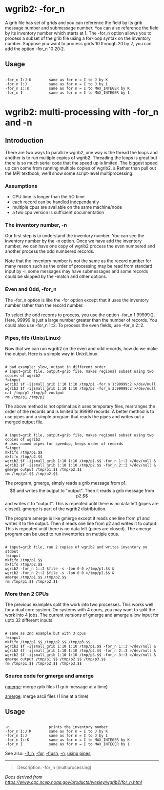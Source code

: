 # wgrib2: -for_n

A grib file has set of grids and you can reference the field by its grib message number and submessage number.
You can also reference the field by its inventory number which starts at 1.
The -for_n option allows you to process a subset of the
grib file using a for-loop syntax on the inventory number. Suppose you want to process
grids 10 through 20 by 2, you can add the option -for_n 10:20:2.

## Usage

```

-for_n I:J:K        same as for n = I to J by K
-for_n I:J          same as for n = I to J by 1
-for_n I::K         same as for n = I to MAX_INTEGER by K
-for_n I            same as for n = I to MAX_INTEGER by 1

```

# wgrib2: multi-processing with -for_n and -n

## Introduction

There are two ways to parallize wgrib2, one way is
the thread the loops and another is to run multiple copies
of wgrib2. Threading the loops is great but there is
so much serial code that the speed up is limited. The
biggest speed up can come from running multiple copies
of wgrib2. a Rather than pull out the MPI textbook,
we'll show some script-level multiprocessing.

### Assumptions

- CPU time is longer than the I/O time
- each record can be handled independantly
- multiple cpus are available on the same machine/node
- a two cpu version is sufficient documentation

### The inventory number, -n

Our first step is to understand the inventory number.
You can see the inventory number by the -n option.
Once we have add the inventory number, we can have one copy of wgrib2
process the even numbered and another process the odd numbered records.

Note that the inventory number is not the same as the
record number for many reason such as the order of processing
may be read from standard input by -i,
some messages may have submessages and some records could
be skipped by the -match and other options.

### Even and Odd, -for_n

The -for_n option is like the
-for option except that it uses the inventory
number rather than the record number.

To select the odd records to process, you use the
option -for_n 1:99999:2. Here, 99999 is just
a large number greater than the number of records.
You could also use -for_n 1::2.
To process the even fields, use -for_n 2::2.

### Pipes, fifo (Unix/Linux)

Now that we can run wgrib2 on the even and odd records, how
do we make the output. Here is a simple way in Unix/Linux.

```

# bad example: slow, output in different order
# input=grib file, output=grib file, makes regional subset using two copies of wgrib2
f=input
wgrib2 $f -ijsmall_grib 1:10 1:10 /tmp/p1 -for_n 1:99999:2 >/dev/null
wgrib2 $f -ijsmall_grib 1:10 1:10 /tmp/p2 -for_n 2:99999:2 >/dev/null
cat /tmp/p1 /tmp/p2 >output
rm /tmp/p1 /tmp/p2

```

The above method is not optimal as it uses temporary files,
rearranges the order of the records and is limited to 99999 records. A better method is to use
pipes and a simple program that reads the pipes and writes out
a merged output file.

```

# input=grib file, output=grib file, makes regional subset using two copies of wgrib2
# uses named pipes for speedup, keeps order of records
f=input
mkfifo /tmp/p1.$$
mkfifo /tmp/p2.$$
wgrib2 $f -ijsmall_grib 1:10 1:10 /tmp/p1.$$ -for_n 1::2 >/dev/null &
wgrib2 $f -ijsmall_grib 1:10 1:10 /tmp/p2.$$ -for_n 2::2 >/dev/null &
gmerge output /tmp/p1.$$ /tmp/p2.$$
rm /tmp/p1.$$ /tmp/p2.$$

```

The program, gmerge, simply reads a grib message from p1.$$ and
writes the output to "output".
Then it reads a grib message from p2.$$ and writes
it to "output". This is repeated until there is no data left (pipes are closed).
gmerge is part of the wgrib2 distribtution.

The program amerge is like gmerge except it reads one line from p1
and writes it to the output. Then it reads one line from p2 and
writes it to output. This is repeated until there is no data left
(pipes are closed). The amerge program can be used to run
inventories on mutiple cpus.

```

# input=grib file, run 2 copies of wgrib2 and writes inventory on stdout
f=input
mkfifo /tmp/p1.$$
mkfifo /tmp/p2.$$
wgrib2 -for_n 1::2 $file -s -lon 0 0 >/tmp/p1.$$ &
wgrib2 -for_n 2::2 $file -s -lon 0 0 >/tmp/p2.$$ &
amerge /tmp/p1.$$ /tmp/p2.$$
rm /tmp/p1.$$ /tmp/p2.$$

```

### More than 2 CPUs

The previous examples split the work into two processes. This
works well for a dual core system. On systems with 4 cores,
you may want to split the work into 4 jobs. The current versions
of gmerge and amerge allow input for upto 32 different inputs.

```

# same as 2nd example but with 3 cpus
f=input
mkfifo /tmp/p1.$$ /tmp/p2.$$ /tmp/p3.$$
wgrib2 $f -ijsmall_grib 1:10 1:10 /tmp/p1.$$ -for_n 1::3 >/dev/null &
wgrib2 $f -ijsmall_grib 1:10 1:10 /tmp/p2.$$ -for_n 2::3 >/dev/null &
wgrib2 $f -ijsmall_grib 1:10 1:10 /tmp/p3.$$ -for_n 3::3 >/dev/null &
gmerge output /tmp/p1.$$ /tmp/p2.$$ /tmp/p3.$$
rm /tmp/p1.$$ /tmp/p2.$$ /tmp/p3.$$

```

### Source code for gmerge and amerge

[gmerge](https://ftp.cpc.ncep.noaa.gov/wd51we/wgrib2_aux_progs/gmerge/): merge grib files (1 grib message at a time)

[amerge](https://ftp.cpc.ncep.noaa.gov/wd51we/wgrib2_aux_progs/amerge/): merge ascii files (1 line at a time)

## Usage

```

-n                  prints the inventory number
-for_n I:J:K        same as for n = I to J by K
-for_n I:J          same as for n = I to J by 1
-for_n I::K         same as for n = I to MAX_INTEGER by K
-for_n I            same as for n = I to MAX_INTEGER by 1

```

See also:
[-if_n](./if_n.md),
[-for](./for.md),
[-flush](./flush.md),
[-n](./n.md),
[using pipes](./pipes.md),

---

> Description: -for_n (multiprocessing)

_Docs derived from <https://www.cpc.ncep.noaa.gov/products/wesley/wgrib2/for_n.html>_
